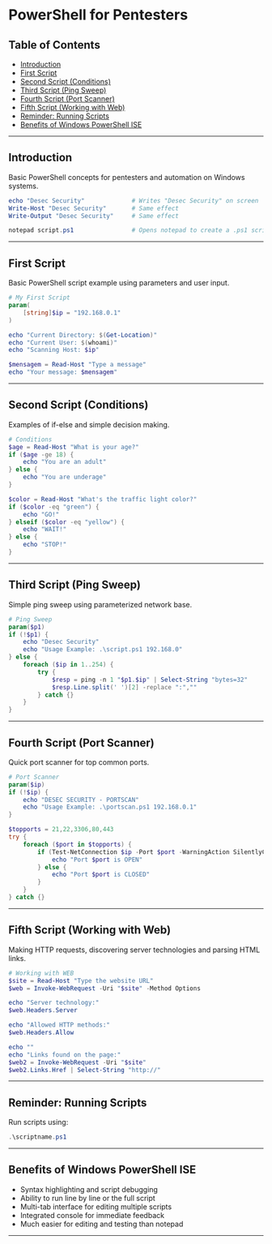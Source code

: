 
# PowerShell for Pentesters

## Table of Contents
- [Introduction](#introduction)
- [First Script](#first-script)
- [Second Script (Conditions)](#second-script-conditions)
- [Third Script (Ping Sweep)](#third-script-ping-sweep)
- [Fourth Script (Port Scanner)](#fourth-script-port-scanner)
- [Fifth Script (Working with Web)](#fifth-script-working-with-web)
- [Reminder: Running Scripts](#reminder-running-scripts)
- [Benefits of Windows PowerShell ISE](#benefits-of-windows-powershell-ise)

---

## Introduction

Basic PowerShell concepts for pentesters and automation on Windows systems.

```powershell
echo "Desec Security"             # Writes "Desec Security" on screen
Write-Host "Desec Security"       # Same effect
Write-Output "Desec Security"     # Same effect

notepad script.ps1                # Opens notepad to create a .ps1 script
```

---

## First Script

Basic PowerShell script example using parameters and user input.

```powershell
# My First Script
param(
    [string]$ip = "192.168.0.1"
)

echo "Current Directory: $(Get-Location)"
echo "Current User: $(whoami)"
echo "Scanning Host: $ip"

$mensagem = Read-Host "Type a message"
echo "Your message: $mensagem"
```

---

## Second Script (Conditions)

Examples of if-else and simple decision making.

```powershell
# Conditions
$age = Read-Host "What is your age?"
if ($age -ge 18) {
    echo "You are an adult"
} else {
    echo "You are underage"
}

$color = Read-Host "What's the traffic light color?"
if ($color -eq "green") {
    echo "GO!"
} elseif ($color -eq "yellow") {
    echo "WAIT!"
} else {
    echo "STOP!"
}
```

---

## Third Script (Ping Sweep)

Simple ping sweep using parameterized network base.

```powershell
# Ping Sweep
param($p1)
if (!$p1) {
    echo "Desec Security"
    echo "Usage Example: .\script.ps1 192.168.0"
} else {
    foreach ($ip in 1..254) {
        try {
            $resp = ping -n 1 "$p1.$ip" | Select-String "bytes=32"
            $resp.Line.split(' ')[2] -replace ":",""
        } catch {}
    }
}
```

---

## Fourth Script (Port Scanner)

Quick port scanner for top common ports.

```powershell
# Port Scanner
param($ip)
if (!$ip) {
    echo "DESEC SECURITY - PORTSCAN"
    echo "Usage Example: .\portscan.ps1 192.168.0.1"
}

$topports = 21,22,3306,80,443
try {
    foreach ($port in $topports) {
        if (Test-NetConnection $ip -Port $port -WarningAction SilentlyContinue -InformationLevel Quiet) {
            echo "Port $port is OPEN"
        } else {
            echo "Port $port is CLOSED"
        }
    }
} catch {}
```

---

## Fifth Script (Working with Web)

Making HTTP requests, discovering server technologies and parsing HTML links.

```powershell
# Working with WEB
$site = Read-Host "Type the website URL"
$web = Invoke-WebRequest -Uri "$site" -Method Options

echo "Server technology:"
$web.Headers.Server

echo "Allowed HTTP methods:"
$web.Headers.Allow

echo ""
echo "Links found on the page:"
$web2 = Invoke-WebRequest -Uri "$site"
$web2.Links.Href | Select-String "http://"
```

---

## Reminder: Running Scripts

Run scripts using:
```powershell
.\scriptname.ps1
```

---

## Benefits of Windows PowerShell ISE

- Syntax highlighting and script debugging
- Ability to run line by line or the full script
- Multi-tab interface for editing multiple scripts
- Integrated console for immediate feedback
- Much easier for editing and testing than notepad

---
